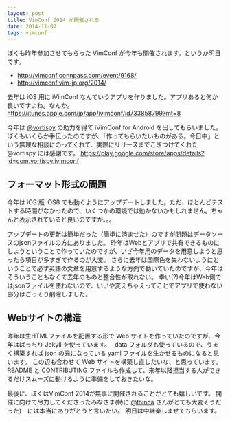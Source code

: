 ```yaml
---
layout: post
title: VimConf 2014 が開催される
date: 2014-11-07
tags: vimconf
---
```


ぼくも昨年参加させてもらった VimConf が今年も開催されます。というか明日です。

* http://vimconf.connpass.com/event/9168/
* http://vimconf.vim-jp.org/2014/

去年は iOS 用に iVimConf なんていうアプリを作りました。アプリあると何か良いですよね。なんか。
https://itunes.apple.com/jp/app/ivimconf/id733858799?mt=8

今年は [@vortispy](https://twitter.com/vortispy) の助力を得て iVimConf for Android を出してもらいました。ぼくもいくらか手伝ったのですが、「作ってもらいたいものがある。今日中」という無理な相談にのってくれて、実際にリリースまでこぎつけてくれた @vortispy には感謝です。
https://play.google.com/store/apps/details?id=com.vortispy.ivimconf

## フォーマット形式の問題
今年は iOS 版 iOS8 でも動くようにアップデートしました。ただ、ほとんどテストする時間がなかったので、いくつかの環境では動かないかもしれません。ちゃんと表示されていると良いのですが。。。

アップデートの更新は簡単だった（簡単に済ませた）のですが問題はデータソースのjsonファイルの方にありました。
昨年はWebとアプリで共有できるものにしようということで作っていたのですが、いざ今年用のデータを用意しようと思ったら項目が多すぎて作るのが大変。
さらに去年は国際色を失わないようにということで必ず英語の文章を用意するような方向で動いていたのですが、今年はそういうこともなくて去年のものと整合性が取れない。
幸い(?)今年はWeb側ではjsonファイルを使わないので、いいや変えちゃえってことでアプリで使わない部分はごっそり削除しました。

## Webサイトの構造
昨年は生HTMLファイルを配置する形で Web サイトを作っていたのですが、今年はばっちり Jekyll を使っています。
_data フォルダも使っているので、うまく構築すれば json の元になっている yaml ファイルを生かせるものになると思います。
この辺も合わせて Web サイトを構築し直したいな、と思っています。
README と CONTRIBUTING ファイルも作成して、来年以降担当する人ができるだけスムーズに動けるように準備をしておきたいな。


最後に、ぼくはVimConf 2014が無事に開催されることがとても嬉しいです。
開催に向けて尽力してくださったみなさま(特に [@thinca](https://twitter.com/thinca) さんがとても大変そうだった)　には本当にありがとうと言いたい。
明日は中継楽しませてもらいます。
